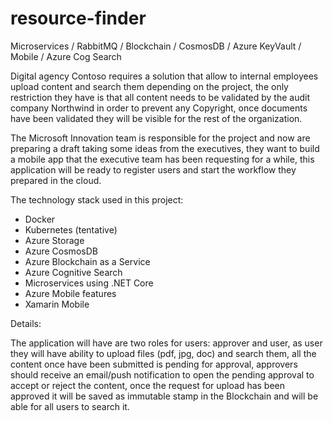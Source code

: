 # resource-finder

Microservices / RabbitMQ / Blockchain / CosmosDB / Azure KeyVault / Mobile / Azure Cog Search

Digital agency Contoso requires a solution that allow to internal employees upload content and search them depending on the project, the only restriction they have is that all content needs to be validated by the audit company Northwind in order to prevent any Copyright, once documents have been validated they will be visible for the rest of the organization.

The Microsoft Innovation team is responsible for the project and now are preparing a draft taking some ideas from the executives, they want to build a mobile app that the executive team has been requesting for a while, this application will be ready to register users and start the workflow they prepared in the cloud.

The technology stack used in this project:

- Docker
- Kubernetes (tentative)
- Azure Storage
- Azure CosmosDB
- Azure Blockchain as a Service
- Azure Cognitive Search
- Microservices using .NET Core
- Azure Mobile features
- Xamarin Mobile

Details:

The application will have are two roles for users: approver and user, as user they will have ability to upload files (pdf, jpg, doc) and search them, all the content once have been submitted is pending for approval, approvers should receive an email/push notification to open the pending approval to accept or reject the content, once the request for upload has been approved it will be saved as immutable stamp in the Blockchain and will be able for all users to search it.
